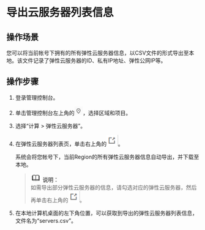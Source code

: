 # 导出云服务器列表信息<a name="ZH-CN_TOPIC_0060610074"></a>

## 操作场景<a name="section50407262175221"></a>

您可以将当前帐号下拥有的所有弹性云服务器信息，以CSV文件的形式导出至本地。该文件记录了弹性云服务器的ID、私有IP地址、弹性公网IP等。

## 操作步骤<a name="section8755447183137"></a>

1.  登录管理控制台。
2.  单击管理控制台左上角的![](figures/icon-region.png)，选择区域和项目。
3.  选择“计算 \> 弹性云服务器”。
4.  在弹性云服务器列表页，单击右上角的![](figures/icon-export.png)。

    系统会将您帐号下，当前Region的所有弹性云服务器信息自动导出，并下载至本地。

    >![](public_sys-resources/icon-note.gif) **说明：**   
    >如需导出部分弹性云服务器的信息，请勾选对应的弹性云服务器，然后再单击右上角的![](figures/icon-export.png)。  

5.  在本地计算机桌面的左下角位置，可以获取到导出的弹性云服务器列表信息，文件名为“servers.csv”。

